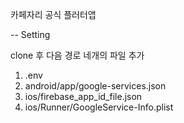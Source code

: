 카페자리 공식 플러터앱

 
-- Setting

clone 후 다음 경로 네개의 파일 추가
1. .env
2. android/app/google-services.json
3. ios/firebase_app_id_file.json
4. ios/Runner/GoogleService-Info.plist